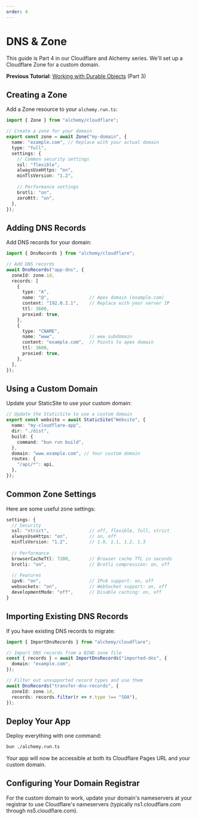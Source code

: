 ```yaml
---
order: 4
---
```

# DNS & Zone

This guide is Part 4 in our Cloudflare and Alchemy series. We'll set up a Cloudflare Zone for a custom domain.

**Previous Tutorial**: [Working with Durable Objects](./durable-object.md) (Part 3)

## Creating a Zone

Add a Zone resource to your `alchemy.run.ts`:

```typescript
import { Zone } from "alchemy/cloudflare";

// Create a zone for your domain
export const zone = await Zone("my-domain", {
  name: "example.com", // Replace with your actual domain
  type: "full",
  settings: {
    // Common security settings
    ssl: "flexible",
    alwaysUseHttps: "on",
    minTlsVersion: "1.2",
    
    // Performance settings
    brotli: "on",
    zeroRtt: "on",
  },
});
```

## Adding DNS Records

Add DNS records for your domain:

```typescript
import { DnsRecords } from "alchemy/cloudflare";

// Add DNS records
await DnsRecords("app-dns", {
  zoneId: zone.id,
  records: [
    {
      type: "A",
      name: "@",               // Apex domain (example.com)
      content: "192.0.2.1",    // Replace with your server IP
      ttl: 3600,
      proxied: true,
    },
    {
      type: "CNAME",
      name: "www",             // www subdomain
      content: "example.com",  // Points to apex domain
      ttl: 3600,
      proxied: true,
    },
  ],
});
```

## Using a Custom Domain

Update your StaticSite to use your custom domain:

```typescript
// Update the StaticSite to use a custom domain
export const website = await StaticSite("Website", {
  name: "my-cloudflare-app",
  dir: "./dist",
  build: {
    command: "bun run build",
  },
  domain: "www.example.com", // Your custom domain
  routes: {
    "/api/*": api,
  },
});
```

## Common Zone Settings

Here are some useful zone settings:

```typescript
settings: {
  // Security
  ssl: "strict",               // off, flexible, full, strict
  alwaysUseHttps: "on",        // on, off
  minTlsVersion: "1.2",        // 1.0, 1.1, 1.2, 1.3
  
  // Performance
  browserCacheTtl: 7200,       // Browser cache TTL in seconds
  brotli: "on",                // Brotli compression: on, off
  
  // Features
  ipv6: "on",                  // IPv6 support: on, off
  websockets: "on",            // WebSocket support: on, off
  developmentMode: "off",      // Disable caching: on, off
}
```

## Importing Existing DNS Records

If you have existing DNS records to migrate:

```typescript
import { ImportDnsRecords } from "alchemy/cloudflare";

// Import DNS records from a BIND zone file
const { records } = await ImportDnsRecords("imported-dns", {
  domain: "example.com",
});

// Filter out unsupported record types and use them
await DnsRecords("transfer-dns-records", {
  zoneId: zone.id,
  records: records.filter(r => r.type !== "SOA"),
});
```

## Deploy Your App

Deploy everything with one command:

```bash
bun ./alchemy.run.ts
```

Your app will now be accessible at both its Cloudflare Pages URL and your custom domain.

## Configuring Your Domain Registrar

For the custom domain to work, update your domain's nameservers at your registrar to use Cloudflare's nameservers (typically ns1.cloudflare.com through ns5.cloudflare.com).
